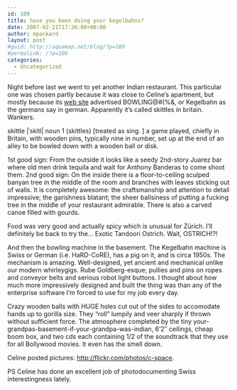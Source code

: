 ```yaml
---
id: 109
title: have you been doing your kegelbahns?
date: 2007-02-21T17:26:00+00:00
author: mpackard
layout: post
#guid: http://aquamap.net/blog/?p=109
#permalink: /?p=109
categories:
  - Uncategorized
---
```

Night before last we went to yet another Indian restaurant. This particular one was chosen partly because it was close to Celine&#8217;s apartment, but mostly because its [web site](http://www.maharani.ch/) advertised BOWLING@#(%&, or Kegelbahn as the germans say in german. Apparently it&#8217;s called skittles in britain. Wankers.

skittle |ˈskitl| noun 1 (skittles) [treated as sing. ] a game played, chiefly in Britain, with wooden pins, typically nine in number, set up at the end of an alley to be bowled down with a wooden ball or disk.

1st good sign: From the outside it looks like a seedy 2nd-story Juarez bar where old men drink tequila and wait for Anthony Banderas to come shoot them. 2nd good sign: On the inside there is a floor-to-ceiling sculped banyan tree in the middle of the room and branches with leaves sticking out of walls. It is completely awesome: the craftsmanship and attention to detail impressive; the garishness blatant; the sheer ballsiness of putting a fucking tree in the middle of your restaurant admirable. There is also a carved canoe filled with gourds.

Food was very good and actually spicy which is unusual for Zürich. I&#8217;ll definitely be back to try the&#8230; Exotic Tandoori Ostrich. Wait, OSTRICH!?!

And then the bowling machine in the basement. The Kegelbahn machine is Swiss or German (i.e. HaRD-CoRE), has a pig on it, and is circa 1950s. The mechanism is amazing. Well-designed, yet ancient and mechanical unlike our modern whirleygigs. Rube Goldberg-esque; pullies and pins on ropes and conveyor belts and serious robot light buttons. I thought about how much more impressively designed and built the thing was than any of the enterprise software I&#8217;m forced to use for my job every day.

Crazy wooden balls with HUGE holes cut out of the sides to accomodate hands up to gorilla size. They &#8220;roll&#8221; lumpily and veer sharply if thrown without sufficient force. The atmosphere completed by the tiny your-grandpas-basement-if-your-grandpa-was-indian, 6&#8217;2&#8243; ceilings, cheap boom box, and two cds each containing 1/2 of the soundtrack that they use for all Bollywood movies. It even has the smell down.

Celine posted pictures: http://flickr.com/photos/c-space.

PS Celine has done an excellent job of photodocumenting Swiss interestingness lately.

